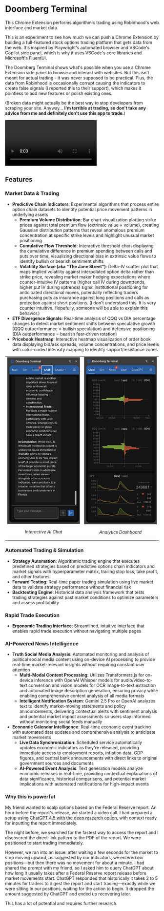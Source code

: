 # Doomberg Terminal

This Chrome Extension performs algorithmic trading using Robinhood's web interface and market data.

This is an experiment to see how much we can push a Chrome Extension by building a full-featured stock options trading platform that gets data from the web. It's inspired by Playwright's automated browser and VSCode's Copilot side panel, which is why it uses VSCode's core libraries and Microsoft's FluentUI.

The Doomberg Terminal shows what's possible when you use a Chrome Extension side panel to browse and interact with websites. But this isn't meant for actual trading - it was never supposed to be practical. Plus, the data from Robinhood is occasionally corrupt causing the indicators to create false signals (I reported this to their support), which makes it pointless to add new features or polish existing ones.

(Broken data might actually be the best way to stop developers from scraping your site. Anyway... **I'm terrible at trading, so don't take any advice from me and definitely don't use this app to trade.**)

<video controls>
  <source src="https://raw.githubusercontent.com/adam-s/doomberg-terminal/main/docs/movies/overview.mp4" type="video/mp4">
  Your browser doesn’t support the video tag.  
  <a href="https://github.com/adam-s/doomberg-terminal/blob/main/docs/movies/overview.mp4">Download the video</a> instead.
</video>

## Features

### Market Data & Trading

- **Predictive Chain Indicators**: Experimental algorithms that process entire option chain datasets to identify potential price movement patterns in underlying assets
  - **Premium Volume Distribution**: Bar chart visualization plotting strike prices against total premium flow (extrinsic value × volume), creating Gaussian distribution patterns that reveal anomalous premium concentration at specific strike levels and highlight unusual market positioning
  - **Cumulative Flow Threshold**: Interactive threshold chart displaying the cumulative difference in premium spending between calls and puts over time, visualizing directional bias in extrinsic value flows to identify bullish or bearish sentiment shifts
  - **Volatility Surface (aka "The Jane Street")**: Delta-IV scatter plot that maps implied volatility against interpolated option delta rather than strike price, revealing market maker hedging expectations where counter-intuitive IV patterns (higher call IV during downtrends, higher put IV during uptrends) signal institutional positioning for anticipated directional moves, potentially reflecting traders purchasing puts as insurance against long positions and calls as protection against short positions. (I don't understand this. It is very counter intuitive. Hopefully, someone will be able to explain this behavior.)
- **ETF Divergence Signals**: Real-time analysis of QQQ vs DIA percentage changes to detect market sentiment shifts between speculative growth (QQQ outperformance = bullish speculation) and defensive positioning (DIA outperformance = bearish fear-driven rotation)
- **Pricebook Heatmap**: Interactive heatmap visualization of order book data displaying bid/ask spreads, volume concentrations, and price levels with color-coded intensity mapping to identify support/resistance zones

<table>
  <tr>
    <td width="50%">
      <img src="docs/images/interact-ai-chat.png" alt="Main Trading Interface" width="100%"/>
      <p align="center"><em>Interactive AI Chat</em></p>
    </td>
    <td width="50%">
      <img src="docs/images/news-alerts.png" alt="Analytics Dashboard" width="100%"/>
      <p align="center"><em>Analytics Dashboard</em></p>
    </td>
  </tr>
</table>

### Automated Trading & Simulation

- **Strategy Automation**: Algorithmic trading engine that executes predefined strategies based on predictive options chain indicators and market signals with hyperparameter matrix, trailing stop loss, take profit, and other features
- **Forward Testing**: Real-time paper trading simulation using live market data to validate strategy performance without financial risk
- **Backtesting Engine**: Historical data analysis framework that tests trading strategies against past market conditions to optimize parameters and assess profitability

### Rapid Trade Execution

- **Ergonomic Trading Interface**: Streamlined, intuitive interface that enables rapid trade execution without navigating multiple pages

### AI-Powered News Intelligence

- **Truth Social Media Analysis**: Automated monitoring and analysis of political social media content using on-device AI processing to provide real-time market-relevant insights without requiring constant user attention
  - **Multi-Modal Content Processing**: Utilizes Transformers.js for on-device inference with OpenAI Whisper models for audio/video-to-text conversion and vision models for OCR image-to-text extraction and automated image description generation, ensuring privacy while enabling comprehensive content analysis of all media formats
  - **Intelligent Notification System**: Gemini 2.5 Pro or OpenAI analyzes text to identify market-moving statements and policy announcements, delivering contextual alerts with sentiment analysis and potential market impact assessments so users stay informed without monitoring social feeds manually
- **Economic Calendar Intelligence**: Real-time economic event tracking with automated data updates and comprehensive analysis to anticipate market movements
  - **Live Data Synchronization**: Scheduled service automatically updates economic indicators as they're released, providing immediate access to employment reports, inflation data, GDP figures, and central bank announcements with direct links to original government sources and documents
  - **AI-Powered Event Analysis**: Text generation models analyze economic releases in real-time, providing contextual explanations of data significance, historical comparisons, and potential market implications with automated notifications for high-impact events

### Why this is powerful

My friend wanted to scalp options based on the Federal Reserve report. An hour before the report's release, we started a video call. I had prepared a setup using [ChatGPT 4.5 with the deep research option](https://chatgpt.com/share/681b9d00-4b0c-8004-8a47-c8bbdd3a4478), with context ready for inputting the report immediately.

The night before, we searched for the fastest way to access the report and I discovered the direct-link pattern to the PDF of the report. We were positioned to start trading immediately.

However, we ran into an issue: after waiting a few seconds for the market to stop moving upward, as suggested by our indicators, we entered our positions—but then there was no movement for about a minute. I had shared the prompt with my friend, so I asked him to query ChatGPT about how long it usually takes after a Federal Reserve report release before market movements start. ChatGPT responded that historically it takes 2 to 5 minutes for traders to digest the report and start trading—exactly while we were sitting in our positions, waiting for the action to begin. It dropped the amount suggested by ChatGPT and ended up recovering later.

This has a lot of potential and requires further research.
